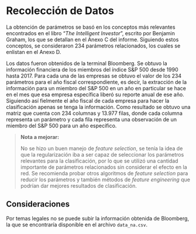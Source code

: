 # Recolección de Datos

La obtención de parámetros se basó en los conceptos más relevantes encontrados en el libro 󠇝“*The Intelligent Investor*”, escrito por Benjamin Graham, los que se detallan en el Anexo C del informe. Siguiendo estos conceptos, se consideraron 234 parámetros relacionados, los cuales se enlistan en el Anexo D. 

Los datos fueron obtenidos de la terminal Bloomberg. Se obtuvo la información financiera de los miembros del índice S&P 500 desde 1990 hasta 2017. Para cada una de las empresas se obtuvo el valor de los 234 parámetros para el año fiscal correspondiente, es decir, la extracción de la información para un miembro del S&P 500 en un año en particular se hace en el mes que esa empresa específica liberó su reporte anual de ese año. Siguiendo así fielmente el año fiscal de cada empresa para hacer la clasificación apenas se tenga la información. Como resultado se obtuvo una matriz que cuenta con 234 columnas y 13.977 filas, donde cada columna representa un parámetro y cada fila representa una observación de un miembro del S&P 500 para un año específico.

> **Nota a mejorar:**
>
> No se hizo un buen manejo de *feature selection*, se tenía la idea de que la regularización iba a ser capaz de seleccionar los parámetros relevantes para la clasificación, por lo que se utilizó una cantidad importante de parámetros relacionados sin considerar el efecto en la red. Se recomienda probar otros algoritmos de *feature selection* para reducir los parámetros y también métodos de *feature engineering* que podrían dar mejores resultados de clasificación. 

## Consideraciones

Por temas legales no se puede subir la información obtenida de Bloomberg, la que se encontraría disponible en el archivo `data_na.csv`.
